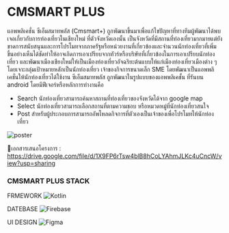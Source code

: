 # CMSMART PLUS

แอพพลิเคชั่น ซีเอ็มสมาทพลัส (Cmsmart+) ถูกพัฒนาขึ้นมาเพื่อแก้ไขปัญหาที่ทางทีมผู้พัฒนาได้พบเจอเกี่ยวกับการท่องเที่ยวในเชียงใหม่ ที่ตัวจังหวัดเองนั้น เป็นจังหวัดที่มีสถานที่ท่องเที่ยวมากมายแต่ยังขาดการสนับสนุนและการโปรโมทจากภาครัฐหรือหน่วยงานที่เกี่ยวข้องและจำนวนนักท่องเที่ยวที่เพิ่มขึ้นอย่างเห็นได้ชัดทำให้อาจเกิดการเอาเปรียบจากทัวร์หรือบริษัทที่เกี่ยวข้องในการเอาเปรียบนักท่องเที่ยว และพัฒนาเมืองเชียงใหม่ให้เป็นเมืองท่องเที่ยวอัจฉริยะต้นแบบให้แก่เมืองท่องเที่ยวเมืองต่าง ๆ โดยเจาะกลุ่มเป้าหมายหลักเป็นนักท่องเที่ยว เจ้าของกิจการขนาดเล็ก SME โดยพัฒนาเป็นแอพพลิเคชั่นให้นักท่องเที่ยวได้ใช้งาน
ซีเอ็มสมาทพลัส ถูกพัฒนาในรูปแบบของแอพพลิเคชั้น ที่รันบน android โดยมีฟีเจอร์หรือหลักการทำงานคือ
- Search นักท่องเที่ยวสามารถค้นหาสถานที่ท่องเที่ยวของจังหวัดได้จาก google map
- Select นักท่องเที่ยวสามารถเลือกสถานที่ตามความชอบ หรือหมวดหมู่ที่นักท่องเที่ยวสนใจ
- Post สำหรับผู้ประกอบการสามารถอัพโหลดกิจการที่ตัวเองเป็นเจ้าของเพื่อโปรโมทให้นักท่องเที่ยว

![poster](https://user-images.githubusercontent.com/68066923/140957522-d9beba1a-6abc-4f59-90c5-be09dcb0b8f5.jpg)

📄เอกสารเสนอโครงการ : https://drive.google.com/file/d/1X9FP6rTsw4blB8hCoLYAhmJLKc4uCncW/view?usp=sharing

### CMSMART PLUS STACK

FRMEWORK 
![Kotlin](https://img.shields.io/badge/kotlin-%230095D5.svg?style=for-the-badge&logo=kotlin&logoColor=white)

DATEBASE 
![Firebase](https://img.shields.io/badge/firebase-%23039BE5.svg?style=for-the-badge&logo=firebase)

UI DESIGN 
![Figma](https://img.shields.io/badge/figma-%23F24E1E.svg?style=for-the-badge&logo=figma&logoColor=white)

